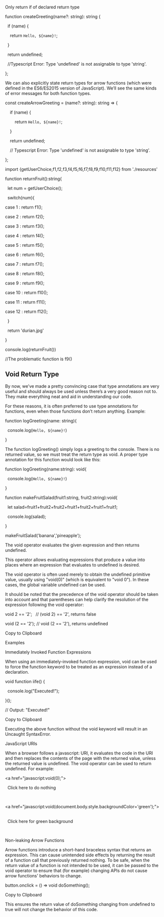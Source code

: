 
Only return if of declared return type 

function createGreeting(name?: string): string { 

  if (name) { 

    return `Hello, ${name}!`; 

  } 

  return undefined; 

  //Typescript Error: Type 'undefined' is not assignable to type 'string'. 

}; 

We can also explicitly state return types for arrow functions (which were defined in the ES6/ES2015 version of JavaScript). We’ll see the same kinds of error messages for both function types. 

const createArrowGreeting = (name?: string): string => { 

    if (name) { 

        return `Hello, ${name}!`; 

    } 

    return undefined; 

    // Typescript Error: Type 'undefined' is not assignable to type 'string'. 

}; 

import {getUserChoice,f1,f2,f3,f4,f5,f6,f7,f8,f9,f10,f11,f12} from './resources' 

function returnFruit():string{ 

  let num = getUserChoice(); 

  switch(num){ 

case 1 : return f1(); 

case 2 : return f2(); 

case 3 : return f3(); 

case 4 : return f4(); 

case 5 : return f5(); 

case 6 : return f6(); 

case 7 : return f7(); 

case 8 : return f8(); 

case 9 : return f9(); 

case 10 : return f10(); 

case 11 : return f11(); 

case 12 : return f12(); 

  } 

  return 'durian.jpg' 

} 

console.log(returnFruit()) 

//The problematic function is f9()





## Void Return Type 

By now, we’ve made a pretty convincing case that type annotations are very useful and should always be used unless there’s a very good reason not to. They make everything neat and aid in understanding our code. 

For these reasons, it is often preferred to use type annotations for functions, even when those functions don’t return anything. Example: 

function logGreeting(name: string){ 

  console.log(`Hello, ${name}!`) 

} 

The function logGreeting() simply logs a greeting to the console. There is no returned value, so we must treat the return type as void. A proper type annotation for this function would look like this: 

function logGreeting(name:string): void{ 

  console.log(`Hello, ${name}!`) 

} 

function makeFruitSalad(fruit1:string, fruit2:string):void{ 

  let salad=fruit1+fruit2+fruit2+fruit1+fruit2+fruit1+fruit1; 

  console.log(salad); 

} 

makeFruitSalad('banana','pineapple'); 

The void operator evaluates the given expression and then returns undefined. 

This operator allows evaluating expressions that produce a value into places where an expression that evaluates to undefined is desired. 

The void operator is often used merely to obtain the undefined primitive value, usually using "void(0)" (which is equivalent to "void 0"). In these cases, the global variable undefined can be used. 

It should be noted that the precedence of the void operator should be taken into account and that parentheses can help clarify the resolution of the expression following the void operator: 

void 2 == '2';   // (void 2) == '2', returns false 

void (2 == '2'); // void (2 == '2'), returns undefined 

Copy to Clipboard 

Examples 

Immediately Invoked Function Expressions 

When using an immediately-invoked function expression, void can be used to force the function keyword to be treated as an expression instead of a declaration. 

void function iife() { 

  console.log("Executed!"); 

}(); 

// Output: "Executed!" 

Copy to Clipboard 

Executing the above function without the void keyword will result in an Uncaught SyntaxError. 

JavaScript URIs 

When a browser follows a javascript: URI, it evaluates the code in the URI and then replaces the contents of the page with the returned value, unless the returned value is undefined. The void operator can be used to return undefined. For example: 

<a href="javascript:void(0);"> 

  Click here to do nothing 

</a> 

<a href="javascript:void(document.body.style.backgroundColor='green');"> 

  Click here for green background 

</a> 

Non-leaking Arrow Functions 

Arrow functions introduce a short-hand braceless syntax that returns an expression. This can cause unintended side effects by returning the result of a function call that previously returned nothing. To be safe, when the return value of a function is not intended to be used, it can be passed to the void operator to ensure that (for example) changing APIs do not cause arrow functions' behaviors to change. 

button.onclick = () => void doSomething(); 

Copy to Clipboard 

This ensures the return value of doSomething changing from undefined to true will not change the behavior of this code.